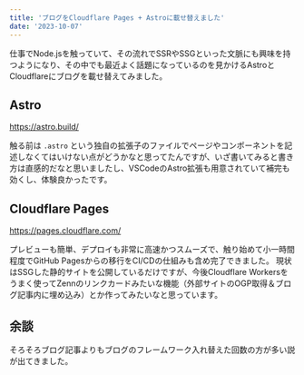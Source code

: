 ```yaml
---
title: 'ブログをCloudflare Pages + Astroに載せ替えました'
date: '2023-10-07'
---
```


仕事でNode.jsを触っていて、その流れでSSRやSSGといった文脈にも興味を持つようになり、その中でも最近よく話題になっているのを見かけるAstroとCloudflareにブログを載せ替えてみました。

## Astro

<https://astro.build/>

触る前は `.astro` という独自の拡張子のファイルでページやコンポーネントを記述しなくてはいけない点がどうかなと思ってたんですが、いざ書いてみると書き方は直感的だなと思いましたし、VSCodeのAstro拡張も用意されていて補完も効くし、体験良かったです。

## Cloudflare Pages

<https://pages.cloudflare.com/>

プレビューも簡単、デプロイも非常に高速かつスムーズで、触り始めて小一時間程度でGitHub Pagesからの移行をCI/CDの仕組みも含め完了できました。
現状はSSGした静的サイトを公開しているだけですが、今後Cloudflare Workersをうまく使ってZennのリンクカードみたいな機能（外部サイトのOGP取得＆ブログ記事内に埋め込み）とか作ってみたいなと思っています。

## 余談

そろそろブログ記事よりもブログのフレームワーク入れ替えた回数の方が多い説が出てきました。
